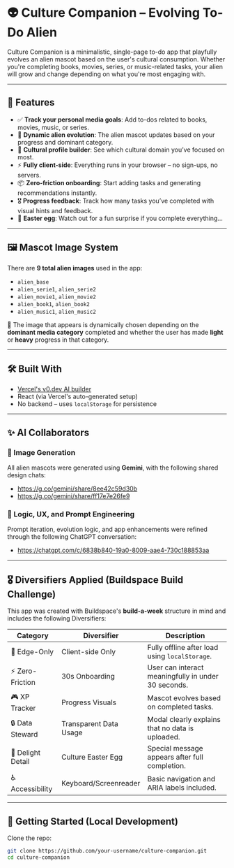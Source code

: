 # 👽 Culture Companion – Evolving To-Do Alien

Culture Companion is a minimalistic, single-page to-do app that playfully evolves an alien mascot based on the user's cultural consumption. Whether you're completing books, movies, series, or music-related tasks, your alien will grow and change depending on what you're most engaging with.

---

## 🌟 Features

- ✅ **Track your personal media goals**: Add to-dos related to books, movies, music, or series.
- 👾 **Dynamic alien evolution**: The alien mascot updates based on your progress and dominant category.
- 🧠 **Cultural profile builder**: See which cultural domain you’ve focused on most.
- ⚡ **Fully client-side**: Everything runs in your browser – no sign-ups, no servers.
- 📦 **Zero-friction onboarding**: Start adding tasks and generating recommendations instantly.
- 🎖️ **Progress feedback**: Track how many tasks you’ve completed with visual hints and feedback.
- 🥚 **Easter egg**: Watch out for a fun surprise if you complete everything...

---

## 🖼️ Mascot Image System

There are **9 total alien images** used in the app:

- `alien_base`
- `alien_serie1`, `alien_serie2`
- `alien_movie1`, `alien_movie2`
- `alien_book1`, `alien_book2`
- `alien_music1`, `alien_music2`

🧩 The image that appears is dynamically chosen depending on the **dominant media category** completed and whether the user has made **light** or **heavy** progress in that category.

---

## 🛠️ Built With

- [Vercel's v0.dev AI builder](https://v0.dev/chat/single-page-to-do-app-5JymOdoj9vi)
- React (via Vercel's auto-generated setup)
- No backend – uses `localStorage` for persistence

---

## ✨ AI Collaborators

### 🤖 Image Generation
All alien mascots were generated using **Gemini**, with the following shared design chats:
- https://g.co/gemini/share/8ee42c59d30b
- https://g.co/gemini/share/ff17e7e26fe9

### 🤖 Logic, UX, and Prompt Engineering
Prompt iteration, evolution logic, and app enhancements were refined through the following ChatGPT conversation:
- https://chatgpt.com/c/6838b840-19a0-8009-aae4-730c188853aa

---

## 🎖 Diversifiers Applied (Buildspace Build Challenge)

This app was created with Buildspace's **build-a-week** structure in mind and includes the following Diversifiers:

| Category         | Diversifier              | Description |
|------------------|--------------------------|-------------|
| 💾 Edge-Only     | Client-side Only         | Fully offline after load using `localStorage`. |
| ⚡ Zero-Friction  | 30s Onboarding           | User can interact meaningfully in under 30 seconds. |
| 🎮 XP Tracker     | Progress Visuals         | Mascot evolves based on completed tasks. |
| 🔒 Data Steward   | Transparent Data Usage   | Modal clearly explains that no data is uploaded. |
| 🎉 Delight Detail | Culture Easter Egg       | Special message appears after full completion. |
| ♿ Accessibility  | Keyboard/Screenreader    | Basic navigation and ARIA labels included. |

---

## 🚀 Getting Started (Local Development)

Clone the repo:

```bash
git clone https://github.com/your-username/culture-companion.git
cd culture-companion
